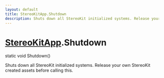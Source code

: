 ```yaml
---
layout: default
title: StereoKitApp.Shutdown
description: Shuts down all StereoKit initialized systems. Release your own StereoKit created assets before calling this.
---
```

# [StereoKitApp]({{site.url}}/Pages/Reference/StereoKitApp.html).Shutdown

<div class='signature' markdown='1'>
static void Shutdown()
</div>

Shuts down all StereoKit initialized systems. Release your own StereoKit created assets before calling this.



